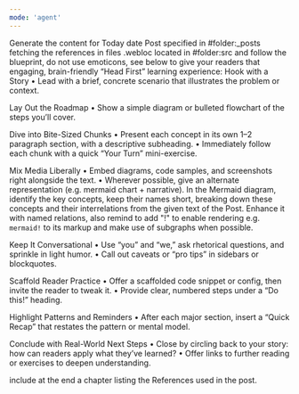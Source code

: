 ```yaml
---
mode: 'agent'
---
```

Generate the content for Today date Post specified in #folder:_posts fetching the references in files .webloc located in #folder:src and follow the blueprint, do not use emoticons, see below to give your readers that engaging, brain-friendly “Head First” learning experience:
Hook with a Story
• Lead with a brief, concrete scenario that illustrates the problem or context.

Lay Out the Roadmap
• Show a simple diagram or bulleted flowchart of the steps you’ll cover.

Dive into Bite-Sized Chunks
• Present each concept in its own 1–2 paragraph section, with a descriptive subheading.
• Immediately follow each chunk with a quick “Your Turn” mini-exercise.

Mix Media Liberally
• Embed diagrams, code samples, and screenshots right alongside the text.
• Wherever possible, give an alternate representation (e.g. mermaid chart + narrative). In the Mermaid diagram, identify the key concepts, keep their names short, breaking down these concepts and their interrelations from the given text of the Post. Enhance it with named relations, also remind to add "!" to enable rendering e.g. ```mermaid!``` to its markup and make use of subgraphs when possible.

Keep It Conversational
• Use “you” and “we,” ask rhetorical questions, and sprinkle in light humor.
• Call out caveats or “pro tips” in sidebars or blockquotes.

Scaffold Reader Practice
• Offer a scaffolded code snippet or config, then invite the reader to tweak it.
• Provide clear, numbered steps under a “Do this!” heading.

Highlight Patterns and Reminders
• After each major section, insert a “Quick Recap” that restates the pattern or mental model.

Conclude with Real-World Next Steps
• Close by circling back to your story: how can readers apply what they’ve learned?
• Offer links to further reading or exercises to deepen understanding.

include  at the end a chapter listing the References used in the post.